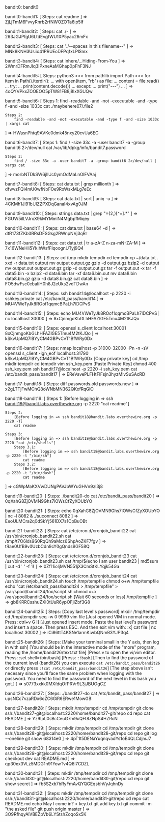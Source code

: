 bandit0: bandit0

bandit0-bandit1: [
    Steps:
        cat readme
] =>  ZjLjTmM6FvvyRnrb2rfNWOZOTa6ip5If

bandit1-bandit2: [
    Steps:
        cat ./-
] => 263JGJPfgU6LtdEvgfWU1XP5yac29mFx

bandit2-bandit3: [
    Steps:
        cat "./--spaces in this filename--"
] => MNk8KNH3Usiio41PRUEoDFPqfxLPlSmx

bandit3-bandit4: [
    Steps:
        cat inhere/...Hiding-From-You
] => 2WmrDFRmJIq3IPxneAaMGhap0pFhF3NJ

bandit4-bandit5: [
    Steps:
        python3
            >>> from pathlib import Path
            >>> for item in Path().iterdir():
            ...     with open(item, "rb") as file:
            ...             content = file.read()
            ...             try:
            ...                     print(content.decode())
            ...             except:
            ...                     print("---")
            ...
] => 4oQYVPkxZOOEOO5pTW81FB8j8lxXGUQw

bandit5-bandit6: [
    Steps 1:
        find -readable -and -not -executable -and -type f -and -size 1033c
        cat ./maybehere07/.file2

    Steps 2:
        find -readable -and -not -executable -and -type f -and -size 1033c | xargs cat
] => HWasnPhtq9AVKe0dmk45nxy20cvUa6EG

bandit6-bandit7: [
    Steps 1:
        find / -size 33c -a -user bandit7 -a -group bandit6 2>/dev/null
        cat /var/lib/dpkg/info/bandit7.password

    Steps 2:
        find / -size 33c -a -user bandit7 -a -group bandit6 2>/dev/null | xargs cat
] => morbNTDkSW6jIlUc0ymOdMaLnOlFVAaj

bandit7-bandit8: [
    Steps:
        cat data.txt | grep millionth
] => dfwvzFQi4mU0wfNbFOe9RoWskMLg7eEc

bandit8-bandit9: [
    Steps:
        cat data.txt  | sort | uniq -u
] => 4CKMh1JI91bUIZZPXDqGanal4xvAg0JM

bandit9-bandit10: [
    Steps:
        strings data.txt | grep "=\{2,\}[^=].*"
] => FGUW5ilLVJrxX9kMYMmlN4MgbpfMiqey

bandit10-bandit11: [
    Steps:
        cat data.txt  | base64 -d
] => dtR173fZKb0RRsDFSGsg2RWnpNVj3qRr

bandit11-bandit12: [
    Steps:
        cat data.txt | tr a-zA-Z n-za-mN-ZA-M
] => 7x16WNeHIi5YkIhWsfFIqoognUTyj9Q4

bandit12-bandit13: [
    Steps:
        cd /tmp
        mkdir tempdir
        cd tempdir
        cp ~/data.txt .
        xxd -r data.txt output
        mv output output.gz
        gzip -d output.gz
        bzip2 -d output
        mv output.out  output.out.gz
        gzip -d output.out.gz
        tar -f output.out -x
        tar -f data5.bin -x
        bzip2 -d data6.bin
        tar -xf data6.bin.out
        mv data8.bin data8.bin.gz
        gzip -d data8.bin.gz
        cat data8.bin
] => FO5dwFsc0cbaIiH0h8J2eUks2vdTDwAn

bandit13-bandit14: [
    Steps:
        ssh bandit14@localhost -p 2220 -i sshkey.private
        cat /etc/bandit_pass/bandit14
] => MU4VWeTyJk8ROof1qqmcBPaLh7lDCPvS

bandit14-bandit15: [
    Steps:
        echo MU4VWeTyJk8ROof1qqmcBPaLh7lDCPvS | nc localhost 30000
] => 8xCjnmgoKbGLhHFAZlGE5Tmu4M2tKJQo

bandit15-bandit16: [
    Steps:
        openssl s_client localhost:30001
        8xCjnmgoKbGLhHFAZlGE5Tmu4M2tKJQo
] => kSkvUpMQ7lBYyCM4GBPvCvT1BfWRy0Dx

bandit16-bandit17: [
    Steps:
        nmap localhost -p 31000-32000 -Pn -n -sV
        openssl s_client -ign_eof localhost:31790
        kSkvUpMQ7lBYyCM4GBPvCvT1BfWRy0Dx
        [Copy private key]
        cd /tmp
        mkdir tempdir
        cd tempdir
        vim ssh_key.pem
        [Paste Private Key]
        chmod 400 ssh_key.pem
        ssh bandit17@localhost -p 2220 -i ssh_key.pem
        cat /etc/bandit_pass/bandit17
] => EReVavePLFHtFlFsjn3hyzMlvSuSAcRD

bandit17-bandit18: [
    Steps:
        diff passwords.old passwords.new
] => x2gLTTjFwMOhQ8oWNbMN362QKxfRqGlO

bandit18-bandit19: [
    Steps 1:
        [Before logging in => ssh bandit18@bandit.labs.overthewire.org -p 2220 "cat readme"] 

    Steps 2:
        [Before logging in => ssh bandit18@bandit.labs.overthewire.org -p 2220 -T] 
        cat readme

    Steps 3:
        [Before logging in => ssh bandit18@bandit.labs.overthewire.org -p 2220 "cat /etc/shells"]
        Steps 3.1:
            [Before logging in => ssh bandit18@bandit.labs.overthewire.org -p 2220 -t "/bin/sh"]
            cat readme
        Steps 3.2:
            [Before logging in => ssh bandit18@bandit.labs.overthewire.org -p 2220 -t "/bin/dash"]
            cat readme
] => cGWpMaKXVwDUNgPAVJbWYuGHVn9zl3j8

bandit19-bandit20: [
    Steps:
        ./bandit20-do cat /etc/bandit_pass/bandit20
] => 0qXahG8ZjOVMN9Ghs7iOWsCfZyXOUbYO

bandit20-bandit21: [
    Steps:
        echo 0qXahG8ZjOVMN9Ghs7iOWsCfZyXOUbYO | nc -l 8082 &
        ./suconnect  8082
] => EeoULMCra2q0dSkYj561DX7s1CpBuOBt

bandit21-bandit22: [
    Steps:
        cat /etc/cron.d/cronjob_bandit22
        cat /usr/bin/cronjob_bandit22.sh
        cat /tmp/t7O6lds9S0RqQh9aMcz6ShpAoZKF7fgv
] => tRae0UfB9v0UzbCdn9cY0gQnds9GF58Q

bandit22-bandit23: [
    Steps:
        cat /etc/cron.d/cronjob_bandit23
        cat /usr/bin/cronjob_bandit23.sh
        cat /tmp/$(echo I am user bandit23 | md5sum | cut -d ' ' -f 1)
] => 0Zf11ioIjMVN551jX3CmStKLYqjk54Ga

bandit23-bandit24: [
    Steps:
        cat /etc/cron.d/cronjob_bandit24
        cat /usr/bin/cronjob_bandit24.sh
        touch /tmp/tempfile
        chmod o+w /tmp/tempfile
        echo "cat /etc/bandit_pass/bandit24 > /tmp/tempfile"  > /var/spool/bandit24/foo/script.sh
        chmod o+x /var/spool/bandit24/foo/script.sh
        [Wait 60 seconds or less]
        /tmp/tempfile
] => gb8KRRCsshuZXI0tUuR6ypOFjiZbf3G8

bandit24-bandit25: [
    Steps:
        [Copy last level's password]
        mkdir /tmp/tempdir
        cd /tmp/tempdir
        seq -w 0 9999
        vim file
        [Just opened VIM in normal mode. Press: ctrl+v G I]
        [Just opened insert mode. Paste the last level's password and insert a space. Then press ESC. And then exit vim with: :x]
        cat file | nc localhost 30002
] => iCi86ttT4KSNe1armKiwbQNmB3YJP3q4

bandit25-bandit26: [
    Steps:
        [Make your terminal small in the Y axis, then log in with ssh]
        [You should be in the interactive mode of the "more" program, reading the /home/bandit26/text.txt file]
        [Press v to open the vi/vim editor. Press: :set shell=/bin/bash]
        [Press: `:!bash`]
        [Then to find the password of the current level (bandit26) you can execute `cat /etc/bandit_pass/bandit26` or directly press `:!cat /etc/bandit_pass/bandit26`]
        [The step above isn't necesary since you'll face the same problem when logging with the password. You need to find the password of the next level in this bash you got.]
] => s0773xxkk0MXfdqOfPRVr9L3jJBUOgCZ

bandit26-bandit27: [
    Steps:
        ./bandit27-do cat /etc/bandit_pass/bandit27
] => upsNCc7vzaRDx6oZC6GiR6ERwe1MowGB

bandit27-bandit28: [
    Steps:
        mkdir /tmp/tempdir
        cd /tmp/tempdir
        git clone ssh://bandit27-git@localhost:2220/home/bandit27-git/repo
        cd repo
        cat README
] => Yz9IpL0sBcCeuG7m9uQFt8ZNpS4HZRcN

bandit28-bandit29: [
    Steps:
        mkdir /tmp/tempdir
        cd /tmp/tempdir
        git clone ssh://bandit28-git@localhost:2220/home/bandit28-git/repo
        cd repo
        git log --oneline
        git show 68314e0
] => 4pT1t5DENaYuqnqvadYs1oE4QLCdjmJ7

bandit29-bandit30: [
    Steps:
        mkdir /tmp/tempdir
        cd /tmp/tempdir
        git clone ssh://bandit29-git@localhost:2220/home/bandit29-git/repo
        cd repo
        git checkout dev
        cat README.md
] => qp30ex3VLz5MDG1n91YowTv4Q8l7CDZL

bandit30-bandit31: [
    Steps:
        mkdir /tmp/tempdir
        cd /tmp/tempdir
        git clone ssh://bandit30-git@localhost:2220/home/bandit30-git/repo
        cd repo
        git show secret
] => fb5S2xb7bRyFmAvQYQGEqsbhVyJqhnDy

bandit31-bandit32: [
    Steps:
        mkdir /tmp/tempdir
        cd /tmp/tempdir
        git clone ssh://bandit31-git@localhost:2220/home/bandit31-git/repo
        cd repo
        cat README.md
        echo May I come in? > key.txt
        git add key.txt
        git commit -m "the asked file"
        git push origin master
] => 3O9RfhqyAlVBEZpVb6LYStshZoqoSx5K
